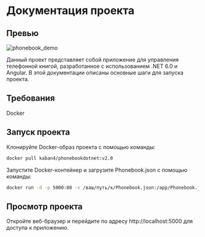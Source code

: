 # Документация проекта

## Превью
![phonebook_demo](https://user-images.githubusercontent.com/81471150/236386936-fc12df82-74b2-4b48-a5b1-fe7373b190a8.gif)

Данный проект представляет собой приложение для управления телефонной книгой, разработанное с использованием .NET 6.0 и Angular. В этой документации описаны основные шаги для запуска проекта.

## Требования

Docker

## Запуск проекта

Клонируйте Docker-образ проекта с помощью команды:

```bash
docker pull kaban4/phonebookdotnet:v2.0
```
Запустите Docker-контейнер и загрузите Phonebook.json с помощью команды:

```bash
docker run -d -p 5000:80 -v /ваш/путь/к/Phonebook.json:/app/Phonebook.json --name bookcontainer kaban4/phonebookdotnet:v2.0
```
## Просмотр проекта
Откройте веб-браузер и перейдите по адресу http://localhost:5000 для доступа к приложению.
